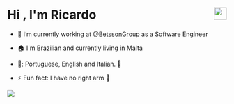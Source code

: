 <h1>Hi <img src="https://github.com/TheDudeThatCode/TheDudeThatCode/blob/master/Assets/Hi.gif" width="29px" align="right">, I'm Ricardo</h1> 


- 🔭 I’m currently working at [@BetssonGroup](https://www.betssongroup.com/) as a Software Engineer

- :house: I'm Brazilian and currently living in Malta

- :tongue:: Portuguese, English and Italian. :eyes:

- ⚡ Fun fact: I have no right arm :muscle:

![](https://komarev.com/ghpvc/?username=ricardotondello)
